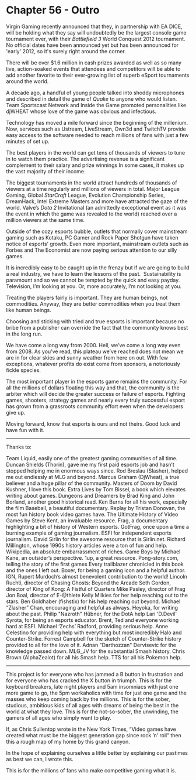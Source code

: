 # Chapter 56 - Outro

Virgin Gaming recently announced that they, in partnership with EA DICE, will be holding what they say will undoubtedly be the largest console game tournament ever, with their *Battlefield 3* World Conquest 2012 tournament. No official dates have been announced yet but has been announced for 'early' 2012, so it's surely right around the corner.

There will be over $1.6 million in cash prizes awarded as well as so many live, action-soaked events that attendees and competitors will be able to add another favorite to their ever-growing list of superb eSport tournaments around the world.

A decade ago, a handful of young people talked into shoddy microphones and described in detail the game of *Quake* to anyone who would listen. Team Sportscast Network and Inside the Game promoted personalities like djWHEAT whose love of the game was obvious and infectious.

Technology has moved a mile forward since the beginning of the millenium. Now, services such as Ustream, LiveStream, Own3d and TwitchTV provide easy access to the software needed to reach millions of fans with just a few minutes of set up.

The best players in the world can get tens of thousands of viewers to tune in to watch them practice. The advertising revenue is a significant complement to their salary and prize winnings In some cases, it makes up the vast majority of their income.

The biggest tournaments in the world attract hundreds of thousands of viewers at a time regularly and millions of viewers in total. Major League Gaming, Global *StarCraft* League, Evolution Championship Series, DreamHack, Intel Extreme Masters and more have attracted the gaze of the world. Valve’s *Dota 2* Invitational (an admittedly exceptional event as it was the event in which the game was revealed to the world) reached over a million viewers at the same time.

Outside of the cozy esports bubble, outlets that normally cover mainstream gaming such as Kotaku, PC Gamer and Rock Paper Shotgun have taken notice of esports’ growth. Even more important, mainstream outlets such as Forbes and The Economist are now paying serious attention to our silly games.

It is incredibly easy to be caught up in the frenzy but if we are going to build a real industry, we have to learn the lessons of the past.  Sustainability is paramount and so we cannot be tempted by the quick and easy payday. Television, I’m looking at you. Or, more accurately, I’m not looking at you.

Treating the players fairly is important. They are human beings, not commodities. Anyway, they are better commodities when you treat them like human beings.

Choosing and sticking with tried and true esports is important because no bribe from a publisher can override the fact that the community knows best in the long run.

We have come a long way from 2000. Hell, we’ve come a long way even from 2008. As you’ve read, this plateau we’ve reached does not mean we are in for clear skies and sunny weather from here on out. With few exceptions, whatever profits do exist come from sponsors, a notoriously fickle species.

The most important player in the esports game remains the community. For all the millions of dollars floating this way and that, the community is the arbiter which will decide the greater success or failure of esports. Fighting games, shooters, strategy games and nearly every truly successful esport has grown from a grassroots community effort even when the developers give up.

Moving forward, know that esports is ours and not theirs. Good luck and have fun with it. 

---

Thanks to:

Team Liquid, easily one of the greatest gaming communities of all time.
Duncan Shields (Thorin), gave me my first paid esports job and hasn’t stopped helping me in enormous ways since.
Rod Breslau (Slasher), helped me out endlessly at MLG and beyond.
Marcus Graham (DjWheat), a true believer and a huge pillar of the community.
Masters of Doom by David Kushner, I love this book.
Extra Lives by Tom Bissel, a book which elevates writing about games.
Dungeons and Dreamers by Brad King and John Borland, another good historical read.
Ken Burns for all his work, especially the film Baseball, a beautiful documentary.
Replay by Tristan Donovan, the most fun history book video games have.
The Ultimate History of Video Games by Steve Kent, an invaluable resource.
Frag, a documentary highlighting a bit of history of Western esports.
GotFrag, once upon a time a burning example of gaming journalism.
ESFI for independent esports journalism.
David Sirlin for the awesome resource that is Sirlin.net.
Richard Millington, whose 1990s history articles were a ton of fun and help.
Wikipedia, an absolute embarrassment of riches.
Game Boys by Michael Kane, an outsider’s perspective.
1up, a great resource.
Pong-story.com, telling the story of the first games
Every trailblazer chronicled in this book and the ones I left out.
Boxer, for being a gaming icon and a helpful author.
IGN, Rupert Murdoch’s almost benevolent contribution to the world!
Lincoln Ruchti, director of Chasing Ghosts: Beyond the Arcade
Seth Gordon, director of King of Kong: A Fistful of Quarters
Mike Pasley, director of Frag
Jon Boal, director of E-@thlete
Kelly Milkies for her help reaching out to the stars.
Ben Goldhaber (fishstix) for his help reaching out beyond.
Michael “Zlasher” Chan, encouraging and helpful as always.
Heyoka, for writing about the past.
Philip "Nazroth" Hübner, for the DotA help
Lari 'D.Devil' Syrota, for being an esports educator.
Brent, Ted and everyone working hard at ESFI.
Michael ‘Zechs’ Radford, providing serious help.
Anne Celestino for providing help with everything but most incredibly Halo and Counter-Strike.
Forrest Campbell for the sketch of Counter-Strike history provided to all for the love of it.
Adnan "Darthozzan" Dervisevic for the knowledge passed down.
MLG_JV for the substantial Smash history.
Chris Brown (AlphaZealot) for all his Smash help.
TTS for all his Pokemon help.

---

This project is for everyone who has jammed a B button in frustration and for everyone who has cracked the X button in triumph. This is for the keyboard breakers, late night players and 5am insomniacs with just one more game to go, the 5pm workaholics with time for just one game and the masses who keep coming back by the millions. This is for the sober, studious, ambitious kids of all ages with dreams of being the best in the world at what they love. This is for the not-so-sober, the unwinding, the gamers of all ages who simply want to play.

If, as Chris Sullentop wrote in the New York Times, “Video games have created what must be the biggest generation gap since rock ’n’ roll” then this a rough map of my home by this grand canyon.

In the hope of explaining ourselves a little better by explaining our pastimes as best we can, I wrote this.

This is for the millions of fans who make competitive gaming what it is.
